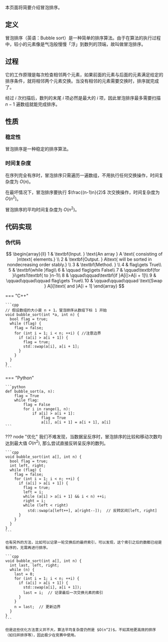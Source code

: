 本页面将简要介绍冒泡排序。

## 定义

冒泡排序（英语：Bubble sort）是一种简单的排序算法。由于在算法的执行过程中，较小的元素像是气泡般慢慢「浮」到数列的顶端，故叫做冒泡排序。

## 过程

它的工作原理是每次检查相邻两个元素，如果前面的元素与后面的元素满足给定的排序条件，就将相邻两个元素交换。当没有相邻的元素需要交换时，排序就完成了。

经过 $i$ 次扫描后，数列的末尾 $i$ 项必然是最大的 $i$ 项，因此冒泡排序最多需要扫描 $n-1$ 遍数组就能完成排序。

## 性质

### 稳定性

冒泡排序是一种稳定的排序算法。

### 时间复杂度

在序列完全有序时，冒泡排序只需遍历一遍数组，不用执行任何交换操作，时间复杂度为 $O(n)$。

在最坏情况下，冒泡排序要执行 $\frac{(n-1)n}{2}$ 次交换操作，时间复杂度为 $O(n^2)$。

冒泡排序的平均时间复杂度为 $O(n^2)$。

## 代码实现

### 伪代码

$$
\begin{array}{ll}
1 & \textbf{Input. } \text{An array } A \text{ consisting of }n\text{ elements.} \\
2 & \textbf{Output. } A\text{ will be sorted in nondecreasing order stably.} \\
3 & \textbf{Method. }  \\
4 & flag\gets True\\
5 & \textbf{while }flag\\
6 & \qquad flag\gets False\\
7 & \qquad\textbf{for }i\gets1\textbf{ to }n-1\\
8 & \qquad\qquad\textbf{if }A[i]>A[i + 1]\\
9 & \qquad\qquad\qquad flag\gets True\\
10 & \qquad\qquad\qquad \text{Swap } A[i]\text{ and }A[i + 1]
\end{array}
$$

=== "C++"

    ```cpp
    // 假设数组的大小是 n + 1，冒泡排序从数组下标 1 开始
    void bubble_sort(int *a, int n) {
      bool flag = true;
      while (flag) {
        flag = false;
        for (int i = 1; i < n; ++i) { //注意边界
          if (a[i] > a[i + 1]) {
            flag = true;
            std::swap(a[i], a[i + 1];
          }
        }
      }
    }
    ```

=== "Python"

    ```python
    def bubble_sort(a, n):
        flag = True
        while flag:
            flag = False
            for i in range(1, n):
                if a[i] > a[i + 1]:
                    flag = True
                    a[i], a[i + 1] = a[i + 1], a[i]
    ```

??? node "优化"
    我们不难发现，当数据呈反序时，冒泡排序的比较和移动次数均达到最大值 $O(n^2)$, 那么尝试直接反转呈反序的数列。
    
    ```cpp
    void bubble_sort(int a[], int n) {
      bool flag = true;
      int left, right;
      while (flag) {
        flag = false;
        for (int i = 1; i < n; ++i) {
          if (a[i] > a[i + 1]) {
            flag = true;
            left = i;
            while (a[i] > a[i + 1] && i < n) ++i;
            right = i;
            while (left < right)
              std::swap(a[left++], a[right--]);  // 反转区间[left, right]
          }
        }
      }
    }
    ```
    
    也有另外的方法，比如可以记录一轮交换后的最终索引，可以发现，这个索引之后的数都已经是有序的，无需再进行排序。
    
    ```cpp
    void bubble_sort(int a[], int n) {
      int last, left, right;
      while (n) {
        last = 0;
        for (int i = 1; i < n; ++i) {
          if (a[i] > a[i + 1]) {
            std::swap(a[i], a[i + 1]);
            last = i;  // 记录最后一次交换元素的索引
          }
        }
        n = last;  // 更新边界
      }
    }
    ```
    
    但是这些优化方法意义并不大，算法平均复杂度仍然是 $O(n^2)$，不如其他更高效的排序（如归并排序等），因此极少在竞赛中使用。
